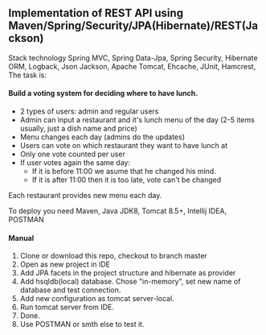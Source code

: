 ## Implementation of REST API using Maven/Spring/Security/JPA(Hibernate)/REST(Jackson)
Stack technology Spring MVC, Spring Data-Jpa, Spring Security, Hibernate ORM, Logback, 
Json Jackson, Apache Tomcat, Ehcache, JUnit, Hamcrest, 
The task is:

#### Build a voting system for deciding where to have lunch.
* 2 types of users: admin and regular users
 * Admin can input a restaurant and it's lunch menu of the day (2-5 items usually, just a dish name and price)
 * Menu changes each day (admins do the updates)
 * Users can vote on which restaurant they want to have lunch at
 * Only one vote counted per user
 * If user votes again the same day:
    - If it is before 11:00 we asume that he changed his mind.
    - If it is after 11:00 then it is too late, vote can't be changed

Each restaurant provides new menu each day.
   
To deploy you need Maven, Java JDK8, Tomcat 8.5+, Intellij IDEA, POSTMAN

#### Manual
1. Clone or download this repo, checkout to branch master
2. Open as new project in IDE
3. Add JPA facets in the project structure and hibernate as provider
4. Add hsqldb(local) database. Chose "in-memory", set new name of database and test connection. 
5. Add new configuration as tomcat server-local.
6. Run tomcat server from IDE.
7. Done.
8. Use POSTMAN or smth else to test it.
